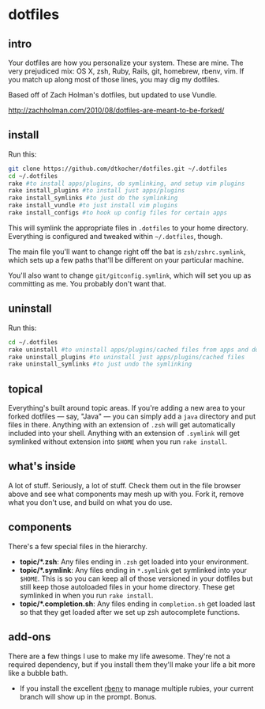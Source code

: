 # dotfiles

## intro

Your dotfiles are how you personalize your system. These are mine. The very
prejudiced mix: OS X, zsh, Ruby, Rails, git, homebrew, rbenv, vim. If you
match up along most of those lines, you may dig my dotfiles.

Based off of Zach Holman's dotfiles, but updated to use Vundle.

http://zachholman.com/2010/08/dotfiles-are-meant-to-be-forked/

## install

Run this:

```sh
git clone https://github.com/dtkocher/dotfiles.git ~/.dotfiles
cd ~/.dotfiles
rake #to install apps/plugins, do symlinking, and setup vim plugins
rake install_plugins #to install just apps/plugins
rake install_symlinks #to just do the symlinking
rake install_vundle #to just install vim plugins
rake install_configs #to hook up config files for certain apps
```

This will symlink the appropriate files in `.dotfiles` to your home directory.
Everything is configured and tweaked within `~/.dotfiles`, though.

The main file you'll want to change right off the bat is `zsh/zshrc.symlink`,
which sets up a few paths that'll be different on your particular machine.

You'll also want to change `git/gitconfig.symlink`, which will set you up as
committing as me. You probably don't want that.

## uninstall

Run this:

```sh
cd ~/.dotfiles
rake uninstall #to uninstall apps/plugins/cached files from apps and do take away symlinking
rake uninstall_plugins #to uninstall just apps/plugins/cached files
rake uninstall_symlinks #to just undo the symlinking
```

## topical

Everything's built around topic areas. If you're adding a new area to your
forked dotfiles — say, "Java" — you can simply add a `java` directory and put
files in there. Anything with an extension of `.zsh` will get automatically
included into your shell. Anything with an extension of `.symlink` will get
symlinked without extension into `$HOME` when you run `rake install`.

## what's inside

A lot of stuff. Seriously, a lot of stuff. Check them out in the file browser
above and see what components may mesh up with you. Fork it, remove what you
don't use, and build on what you do use.

## components

There's a few special files in the hierarchy.

- **topic/\*.zsh**: Any files ending in `.zsh` get loaded into your
  environment.
- **topic/\*.symlink**: Any files ending in `*.symlink` get symlinked into
  your `$HOME`. This is so you can keep all of those versioned in your dotfiles
  but still keep those autoloaded files in your home directory. These get
  symlinked in when you run `rake install`.
- **topic/\*.completion.sh**: Any files ending in `completion.sh` get loaded
  last so that they get loaded after we set up zsh autocomplete functions.

## add-ons

There are a few things I use to make my life awesome. They're not a required
dependency, but if you install them they'll make your life a bit more like a
bubble bath.

- If you install the excellent [rbenv](https://github.com/sstephenson/rbenv) to
  manage multiple rubies, your current branch will show up in the prompt. Bonus.

